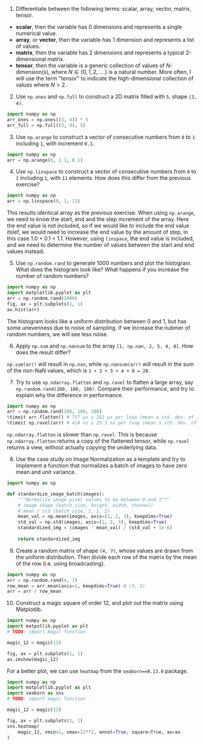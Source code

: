 1. Differentiate between the following terms: scalar, array, vector, matrix, tensor.

* **scalar**, then the variable has 0 dimensions and represents a single numerical value. 
* **array**, or **vector**, then the variable has 1 dimension and represents a list of values.
* **matrix**, then the variable has 2 dimensions and represents a typical 2-dimensional matrix.
* **tensor**, then the variable is a generic collection of values of $N$-dimension(s), where $N \in \{0, 1, 2, ....\}$ is a natural number. More often, I will use the term "tensor" to indicate the high-dimensional collection of values where $N > 2$.

2. Use `np.ones` and `np.full` to construct a 2D matrix filled with `5`, shape `(3, 4)`.

```python
import numpy as np
arr_ones = np.ones((3, 4)) * 5
arr_full = np.full((3, 4), 5)
```

3. Use `np.arange` to construct a vector of consecutive numbers from `0` to `1` including `1`, with increment `0.1`.

```python
import numpy as np
arr = np.arange(0, 1.1, 0.1)
```

4. Use `np.linspace` to construct a vector of consecutive numbers from `0` to `1` including `1`, with `11` elements. How does this differ from the previous exercise?

```python
import numpy as np
arr = np.linspace(0, 1, 11)
```

This results identical array as the previous exercise. When using `np.arange`, we need to know the start, end and the step increment of the array. Here the end value is not included, so if we would like to include the end value itslef, we would need to increase the end value by the amount of step, in this case 1.0 + 0.1 = 1.1. However, using `linspace`, the end value is included, and we need to determine the number of values between the start and end values instead.

5. Use `np.random.rand` to generate 1000 numbers and plot the histogram. What does the histogram look like? What happens if you increase the number of random numbers?

```python
import numpy as np
import matplotlib.pyplot as plt
arr = np.random.rand(1000)
fig, ax = plt.subplots(1, 1)
ax.hist(arr)
```

The histogram looks like a uniform distribution between 0 and 1, but has some unevenness due to noise of sampling. If we increase the nubmer of random numbers, we will see less noise.


6. Apply `np.sum` and `np.nansum` to the array `[1, np.nan, 2, 5, 4, 8]`. How does the result differ?

`np.sum(arr)` will result in `np.nan`, while `np.nansum(arr)` will result in the sum of the non-NaN values, which is `1 + 2 + 5 + 4 + 8 = 20`.

7. Try to use `np.ndarray.flatten` and `np.ravel` to flatten a large array, say `np.random.rand(100, 100, 100)`. Compare their performance, and try to explain why the difference in performance.

```python
import numpy as np
arr = np.random.rand(100, 100, 100)
%timeit arr.flatten() # 757 µs ± 162 µs per loop (mean ± std. dev. of 7 runs, 1,000 loops each)
%timeit np.ravel(arr) # 424 ns ± 25.3 ns per loop (mean ± std. dev. of 7 runs, 1,000,000 loops each)
```
`np.ndarray.flatten` is slower than `np.ravel`. This is because `np.ndarray.flatten` returns a copy of the flattened tensor, while `np.ravel` returns a view, without actually copying the underlying data.


8. Use the case study on Image Normalization as a template and try to implement a function that normalizes a batch of images to have zero mean and unit variance.

```python
import numpy as np

def standardize_image_batch(images):
	"""Normalize image pixel values to be between 0 and 1"""
	# image shape (batch_size, height, width, channel)
	# mean / std (batch_size, 1, 1, 1)
	mean_val = np.mean(images, axis=(1, 2, 3), keepdims=True)
	std_val = np.std(images, axis=(1, 2, 3), keepdims=True)
	standardized_img = (images - mean_val) / (std_val + 1e-6)
	
	return standardized_img
```

9. Create a random matrix of shape `(4, 7)`, whose values are drawn from the uniform distribution. Then divide each row of the matrix by the mean of the row (i.e. using broadcasting).

```python
import numpy as np
arr = np.random.rand(4, 7)
row_mean = arr.mean(axis=1, keepdims=True) # (4, 1)
arr = arr / row_mean
```

10. Construct a magic square of order 12, and plot out the matrix using Matplotlib.

```python
import numpy as np
import matpotlib.pyplot as plt
# TODO: import magic function

magic_12 = magic(12)

fig, ax = plt.subplots(1, 1)
ax.imshow(magic_12)
```

For a better plot, we can use `heatmap` from the `seaborn==0.13.0` package.

```python
import numpy as np
import matplotlib.pyplot as plt
import seaborn as sns
# TODO: import magic function

magic_12 = magic(12)

fig, ax = plt.subplots(1, 1)
sns.heatmap(
	magic_12, vmin=1, vmax=12**2, annot=True, square=True, ax=ax
)

```

